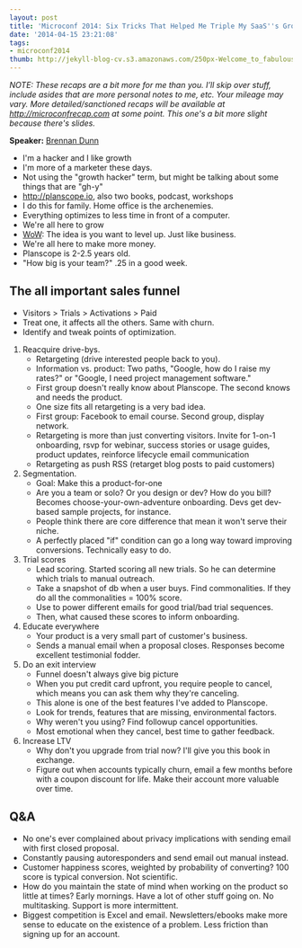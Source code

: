 ```yaml
---
layout: post
title: 'Microconf 2014: Six Tricks That Helped Me Triple My SaaS''s Growth Rate'
date: '2014-04-15 23:21:08'
tags:
- microconf2014
thumb: http://jekyll-blog-cv.s3.amazonaws.com/250px-Welcome_to_fabulous_las_vegas_sign.jpg
---
```


_NOTE: These recaps are a bit more for me than you. I’ll skip over stuff, include asides that are more personal notes to me, etc. Your mileage may vary. More detailed/sanctioned recaps will be available at http://microconfrecap.com at some point. This one's a bit more slight because there's slides._

**Speaker:** [Brennan Dunn](https://twitter.com/brennandunn)

<script async class="speakerdeck-embed" data-id="de749820a6f40131e0ce4220fe9defc8" data-ratio="1.33333333333333" src="//speakerdeck.com/assets/embed.js"></script>

* I'm a hacker and I like growth
* I'm more of a marketer these days.
* Not using the "growth hacker" term, but might be talking about some things that are "gh-y"
* <http://planscope.io>, also two books, podcast, workshops
* I do this for family. Home office is the archenemies.
* Everything optimizes to less time in front of a computer.
* We're all here to grow
* [WoW][2089-001]: The idea is you want to level up. Just like business.
* We're all here to make more money.
* Planscope is 2-2.5 years old.
* "How big is your team?" .25 in a good week.

## The all important sales funnel

* Visitors > Trials > Activations > Paid
* Treat one, it affects all the others. Same with churn.
* Identify and tweak points of optimization.

1. Reacquire drive-bys. 
	* Retargeting (drive interested people back to you).
	* Information vs. product: Two paths, "Google, how do I raise my rates?" or "Google, I need project management software."
	* First group doesn't really know about Planscope. The second knows and needs the product.
	* One size fits all retargeting is a very bad idea.
	* First group: Facebook to email course. Second group, display network.
	* Retargeting is more than just converting visitors. Invite for 1-on-1 onboarding, rsvp for webinar, success stories or usage guides, product updates, reinforce lifecycle email communication
	* Retargeting as push RSS (retarget blog posts to paid customers)
2. Segmentation.
	* Goal: Make this a product-for-one
	* Are you a team or solo? Or you design or dev? How do you bill? Becomes choose-your-own-adventure onboarding. Devs get dev-based sample projects, for instance.
	* People think there are core difference that mean it won't serve their niche.
	* A perfectly placed "if" condition can go a long way toward improving conversions. Technically easy to do.
3. Trial scores
	* Lead scoring. Started scoring all new trials. So he can determine which trials to manual outreach.
	* Take a snapshot of db when a user buys. Find commonalities. If they do all the commonalities = 100% score.
	* Use to power different emails for good trial/bad trial sequences.
	* Then, what caused these scores to inform onboarding.
4. Educate everywhere
	* Your product is a very small part of customer's business.
	* Sends a manual email when a proposal closes. Responses become excellent testimonial fodder.
5. Do an exit interview
	* Funnel doesn't always give big picture
	* When you put credit card upfront, you require people to cancel, which means you can ask them why they're canceling.
	* This alone is one of the best features I've added to Planscope.
	* Look for trends, features that are missing, environmental factors. 
	* Why weren't you using? Find followup cancel opportunities.
	* Most emotional when they cancel, best time to gather feedback.
6. Increase LTV
	* Why don't you upgrade from trial now? I'll give you this book in exchange.
	* Figure out when accounts typically churn, email a few months before with a coupon discount for life. Make their account more valuable over time.

## Q&A

* No one's ever complained about privacy implications with sending email with first closed proposal.
* Constantly pausing autoresponders and send email out manual instead.
* Customer happiness scores, weighted by probability of converting? 100 score is typical conversion. Not scientific.
* How do you maintain the state of mind when working on the product so little at times? Early mornings. Have a lot of other stuff going on. No multitasking. Support is more intermittent.
* Biggest competition is Excel and email. Newsletters/ebooks make more sense to educate on the existence of a problem. Less friction than signing up for an account.

[2089-001]: http://us.battle.net/wow/
